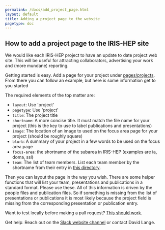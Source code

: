 ```yaml
---
permalink: /docs/add_project_page.html
layout: default
title: Adding a project page to the website
pagetype: doc
---
```


## How to add a project page to the IRIS-HEP site

We would like each IRIS-HEP project to have an update to date project web site. This will
be useful for attracting collaborators, advertising your work and (more mundane) reporting.

Getting started is easy. Add a page for your project under [pages/projects](https://github.com/iris-hep/iris-hep.github.io-source/tree/master/pages/projects).
From there you can follow an example, but here is some information get to you started

The required elements of the top matter are:
  * `layout`: Use 'project'
  * `pagetype`: Use 'project'
  * `title`: The project title 
  * `shortname`: A more concise title. It must match the file name for your project (this is the key to use to label publications and presentations)
  * `image`: The location of an image to used on the focus area page for your project (should be roughly square)
  * `blurb`: A summary of your project in a few words to be used on the focus area page
  * `focus-area`: the shortname of the subarea in IRIS-HEP (examples are ia, doma, ssl)
  * `team`: The list of team members. List each team member by the shortname from their entry in [this directory](https://github.com/iris-hep/iris-hep.github.io-source/tree/master/_data/people).

Then you can layout the page in the way you wish. There are some helper functions 
that will list your team, presentations and publications in a standard format. Please use these.
All of this information is driven by the people files and publication files. So if something is missing
from the list of presentations or publications it is most likely because the project field is missing
from the corresponding presentation or publication entry.

Want to test locally before making a pull request? [This should work](/docs/webdev).

Get help: Reach out on the [Slack website channel](https://iris-hep.slack.com/messages/website/) or contact David Lange.
